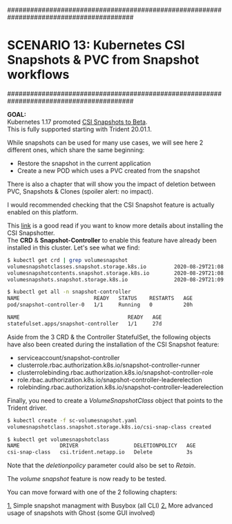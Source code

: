 #########################################################################################
# SCENARIO 13: Kubernetes CSI Snapshots & PVC from Snapshot workflows
#########################################################################################

**GOAL:**  
Kubernetes 1.17 promoted [CSI Snapshots to Beta](https://kubernetes.io/blog/2019/12/09/kubernetes-1-17-feature-cis-volume-snapshot-beta/).  
This is fully supported starting with Trident 20.01.1.  

While snapshots can be used for many use cases, we will see here 2 different ones, which share the same beginning:

- Restore the snapshot in the current application
- Create a new POD which uses a PVC created from the snapshot

There is also a chapter that will show you the impact of deletion between PVC, Snapshots & Clones (spoiler alert: no impact).  

I would recommended checking that the CSI Snapshot feature is actually enabled on this platform.  

This [link](https://github.com/kubernetes-csi/external-snapshotter) is a good read if you want to know more details about installing the CSI Snapshotter.  
The **CRD** & **Snapshot-Controller** to enable this feature have already been installed in this cluster. Let's see what we find:

```bash
$ kubectl get crd | grep volumesnapshot
volumesnapshotclasses.snapshot.storage.k8s.io         2020-08-29T21:08:34Z
volumesnapshotcontents.snapshot.storage.k8s.io        2020-08-29T21:08:55Z
volumesnapshots.snapshot.storage.k8s.io               2020-08-29T21:09:13Z

$ kubectl get all -n snapshot-controller
NAME                        READY   STATUS    RESTARTS   AGE
pod/snapshot-controller-0   1/1     Running   0          20h

NAME                                   READY   AGE
statefulset.apps/snapshot-controller   1/1     27d
```

Aside from the 3 CRD & the Controller StatefulSet, the following objects have also been created during the installation of the CSI Snapshot feature:

- serviceaccount/snapshot-controller
- clusterrole.rbac.authorization.k8s.io/snapshot-controller-runner
- clusterrolebinding.rbac.authorization.k8s.io/snapshot-controller-role
- role.rbac.authorization.k8s.io/snapshot-controller-leaderelection
- rolebinding.rbac.authorization.k8s.io/snapshot-controller-leaderelection

Finally, you need to create a _VolumeSnapshotClass_ object that points to the Trident driver.

```bash
$ kubectl create -f sc-volumesnapshot.yaml
volumesnapshotclass.snapshot.storage.k8s.io/csi-snap-class created

$ kubectl get volumesnapshotclass
NAME             DRIVER                  DELETIONPOLICY   AGE
csi-snap-class   csi.trident.netapp.io   Delete           3s
```

Note that the _deletionpolicy_ parameter could also be set to _Retain_.

The _volume snapshot_ feature is now ready to be tested.

You can move forward with one of the 2 following chapters:

[1.](1_Busybox) Simple snapshot managment with Busybox (all CLI)
[2.](2_Ghost) More advanced usage of snapshots with Ghost (some GUI involved)
